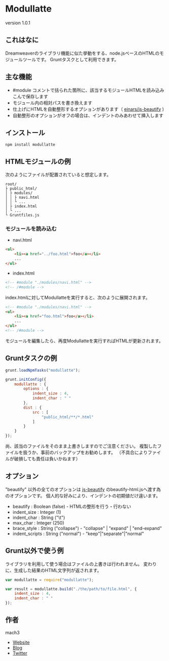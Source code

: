 
# Modullatte

version 1.0.1

## これはなに

Dreamweaverのライブラリ機能に似た挙動をする、node.jsベースのHTMLのモジュールツールです。
Gruntタスクとして利用できます。

## 主な機能

- #module コメントで括られた箇所に、該当するモジュールHTMLを読み込みこんで保存します
- モジュール内の相対パスを書き換えます
- 仕上げにHTMLを自動整形するオプションがあります（ [einars/js-beautify](https://github.com/einars/js-beautify) )
- 自動整形のオプションがオフの場合は、インデントのみあわせて挿入します

## インストール

```
npm install modullatte
```

## HTMLモジュールの例

次のようにファイルが配置されていると想定します。

```
root/
├ public_html/
│ ├ modules/
│ │ ├ navi.html
│ │ └ ...
│ ├ index.html
│ └ ...
└ Gruntfiles.js
```

### モジュールを読み込む

- navi.html 

```html
<ul>
	<li><a href="../foo.html">foo</a></li>
	...
</ul>
```

- index.html

```html
<!-- #module "./modules/navi.html" -->
<!-- /#module -->
```

index.htmlに対してModullatteを実行すると、次のように展開されます。

```html
<!-- #module "./modules/navi.html" -->
<ul>
	<li><a href="foo.html">foo</a></li>
	...
</ul>
<!-- /#module -->
```

モジュールを編集したら、再度Modullatteを実行すればHTMLが更新されます。


## Gruntタスクの例

```javascript
grunt.loadNpmTasks("modullatte");

grunt.initConfig({
	modullatte : {
		options : {
			indent_size : 4,
			indent_char : " "
		},
		dist : {
			src : [
				"public_html/**/*.html"
			]
		}
	}
});
```

尚、該当のファイルをそのまま上書きしますのでご注意ください。
複製したファイルを扱うか、事前のバックアップをお勧めします。
（不具合によりファイルが破損しても責任は負いかねます）

## オプション

"beautify" 以外の全てのオプションは [js-beautify](https://github.com/einars/js-beautify) のbeautify-html.jsへ渡す為のオプションです。
個人的な好みにより、インデントの初期値だけ違います。

- beautify : Boolean (false) - HTMLの整形を行う・行わない
- indent_size : Integer (1)
- indent_char : String ("\t")
- max_char : Integer (250)
- brace_style : String ("collapse") - "collapse" | "expand" | "end-expand"
- indent_scripts : String ("normal") - "keep"|"separate"|"normal"

## Grunt以外で使う例

ライブラリを利用して使う場合はファイルの上書きは行われません。
変わりに、生成した結果のHTML文字列が返されます。

```javascript
var modullatte = require("modullatte");

var result = modullatte.build("./the/path/to/file.html", {
	indent_size : 4,
	indent_char : " "
});
```

## 作者

mach3

- [Website](http://www.mach3.jp)
- [Blog](http://blog.mach3.jp)
- [Twitter](http://twitter.com/mach3ss)
